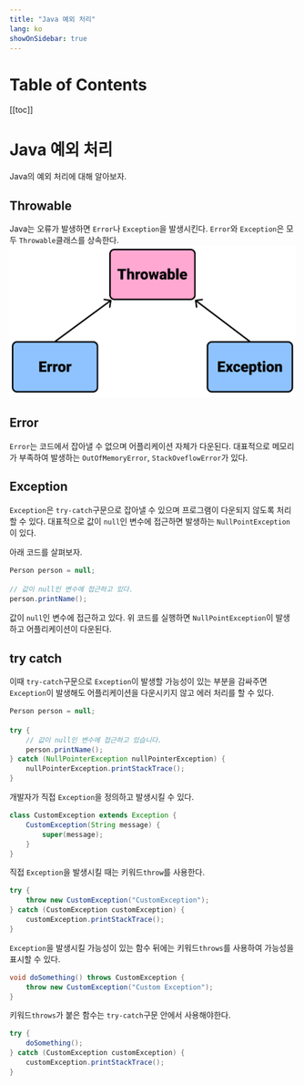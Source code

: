 ```yaml
---
title: "Java 예외 처리"
lang: ko
showOnSidebar: true
---
```


# Table of Contents
[[toc]]

# Java 예외 처리
Java의 예외 처리에 대해 알아보자.

## Throwable
Java는 오류가 발생하면 `Error`나 `Exception`을 발생시킨다. `Error`와 `Exception`은 모두 `Throwable`클래스를 상속한다.
![](./180223_exception_handling/1.png)

## Error
`Error`는 코드에서 잡아낼 수 없으며 어플리케이션 자체가 다운된다. 대표적으로 메모리가 부족하여 발생하는 `OutOfMemoryError`, `StackOveflowError`가 있다.

## Exception
`Exception`은 `try-catch`구문으로 잡아낼 수 있으며 프로그램이 다운되지 않도록 처리할 수 있다. 대표적으로 값이 `null`인 변수에 접근하면 발생하는 `NullPointException`이 있다.

아래 코드를 살펴보자.
``` java
Person person = null;

// 값이 null인 변수에 접근하고 있다.
person.printName();
```
값이 `null`인 변수에 접근하고 있다. 위 코드를 실행하면 `NullPointException`이 발생하고 어플리케이션이 다운된다.

## try catch 
이때 `try-catch`구문으로 `Exception`이 발생할 가능성이 있는 부분을 감싸주면 `Exception`이 발생해도 어플리케이션을 다운시키지 않고 에러 처리를 할 수 있다.

``` java
Person person = null;

try {
    // 값이 null인 변수에 접근하고 있습니다.
    person.printName();
} catch (NullPointerException nullPointerException) {
    nullPointerException.printStackTrace();
}
```
개발자가 직접 `Exception`을 정의하고 발생시킬 수 있다.
``` java
class CustomException extends Exception {
    CustomException(String message) {
        super(message);
    }
}
```
직접 `Exception`을 발생시킬 때는 키워드`throw`를 사용한다.
``` java
try {
    throw new CustomException("CustomException");
} catch (CustomException customException) {
    customException.printStackTrace();
}
``` 
`Exception`을 발생시킬 가능성이 있는 함수 뒤에는 키워드`throws`를 사용하여 가능성을 표시할 수 있다.
``` java
void doSomething() throws CustomException {
    throw new CustomException("Custom Exception");
}
```
키워드`throws`가 붙은 함수는 `try-catch`구문 안에서 사용해야한다.
``` java
try {
    doSomething();
} catch (CustomException customException) {
    customException.printStackTrace();
}
```